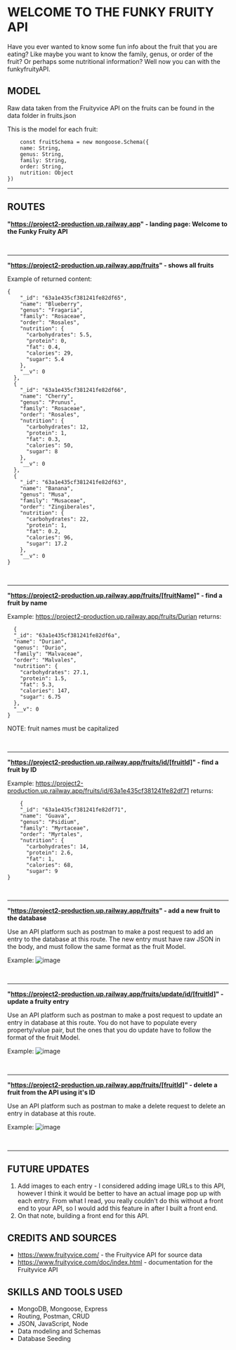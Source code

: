 # WELCOME TO THE FUNKY FRUITY API

Have you ever wanted to know some fun info about the fruit that you are eating? Like maybe you want to know the family, genus, or order of the fruit? Or perhaps some nutritional information? Well now you can with the funkyfruityAPI.



## MODEL

Raw data taken from the Fruityvice API on the fruits can be found in the data folder in fruits.json

This is the model for each fruit:

```
    const fruitSchema = new mongoose.Schema({
    name: String,
    genus: String,
    family: String,
    order: String,
    nutrition: Object
})
```


---
## ROUTES

**"https://project2-production.up.railway.app" - landing page: Welcome to the Funky Fruity API**

<br>

---

**"https://project2-production.up.railway.app/fruits" - shows all fruits**

Example of returned content: 

```
{
    "_id": "63a1e435cf381241fe82df65",
    "name": "Blueberry",
    "genus": "Fragaria",
    "family": "Rosaceae",
    "order": "Rosales",
    "nutrition": {
      "carbohydrates": 5.5,
      "protein": 0,
      "fat": 0.4,
      "calories": 29,
      "sugar": 5.4
    },
    "__v": 0
  },
  {
    "_id": "63a1e435cf381241fe82df66",
    "name": "Cherry",
    "genus": "Prunus",
    "family": "Rosaceae",
    "order": "Rosales",
    "nutrition": {
      "carbohydrates": 12,
      "protein": 1,
      "fat": 0.3,
      "calories": 50,
      "sugar": 8
    },
    "__v": 0
  },
  {
    "_id": "63a1e435cf381241fe82df63",
    "name": "Banana",
    "genus": "Musa",
    "family": "Musaceae",
    "order": "Zingiberales",
    "nutrition": {
      "carbohydrates": 22,
      "protein": 1,
      "fat": 0.2,
      "calories": 96,
      "sugar": 17.2
    },
    "__v": 0
}
```

<br>

---

**"https://project2-production.up.railway.app/fruits/[fruitName]" - find a fruit by name**

Example: https://project2-production.up.railway.app/fruits/Durian returns:

  ```
    {
    "_id": "63a1e435cf381241fe82df6a",
    "name": "Durian",
    "genus": "Durio",
    "family": "Malvaceae",
    "order": "Malvales",
    "nutrition": {
      "carbohydrates": 27.1,
      "protein": 1.5,
      "fat": 5.3,
      "calories": 147,
      "sugar": 6.75
    },
    "__v": 0
}
```
NOTE: fruit names must be capitalized

 <br>
    
---
    
**"https://project2-production.up.railway.app/fruits/id/[fruitId]" - find a fruit by ID**

Example: https://project2-production.up.railway.app/fruits/id/63a1e435cf381241fe82df71 returns:

```
    {
    "_id": "63a1e435cf381241fe82df71",
    "name": "Guava",
    "genus": "Psidium",
    "family": "Myrtaceae",
    "order": "Myrtales",
    "nutrition": {
      "carbohydrates": 14,
      "protein": 2.6,
      "fat": 1,
      "calories": 68,
      "sugar": 9
}
```

<br>
    
---
    
**"https://project2-production.up.railway.app/fruits" - add a new fruit to the database**

Use an API platform such as postman to make a post request to add an entry to the database at this route. The new entry must have raw JSON in the body, and must follow the same format as the fruit Model.

Example:
 ![image](https://media.git.generalassemb.ly/user/46190/files/2157adee-7017-4b5e-9700-b7fa5c42f020)

<br>
    
---
    
**"https://project2-production.up.railway.app/fruits/update/id/[fruitId]" - update a fruity entry**

Use an API platform such as postman to make a post request to update an entry in database at this route. You do not have to populate every property/value pair, but the ones that you do update have to follow the format of the fruit Model.

Example:
    ![image](https://media.git.generalassemb.ly/user/46190/files/130a8a39-278c-4f4a-88bc-930184b61d1e)

 <br>
    
---
    
**"https://project2-production.up.railway.app/fruits/[fruitId]" - delete a fruit from the API using it's ID**

Use an API platform such as postman to make a delete request to delete an entry in database at this route. 

Example:
![image](https://media.git.generalassemb.ly/user/46190/files/63f5467d-e021-46f9-9a3e-e8e8b58a094a)

<br>

---

## FUTURE UPDATES

1. Add images to each entry - I considered adding image URLs to this API, however I think it would be better to have an actual image pop up with each entry. From what I read, you really couldn't do this without a front end to your API, so I would add this feature in after I built a front end.
2. On that note, building a front end for this API.



## CREDITS AND SOURCES

- https://www.fruityvice.com/ - the Fruityvice API for source data
- https://www.fruityvice.com/doc/index.html - documentation for the Fruityvice API



## SKILLS AND TOOLS USED

- MongoDB, Mongoose, Express
- Routing, Postman, CRUD
- JSON, JavaScript, Node
- Data modeling and Schemas
- Database Seeding
